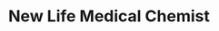---
title: "New Life Medical Chemist"
url: /kalewadi-pune/new-life-medical-chemist/
shop: Drogerie
---